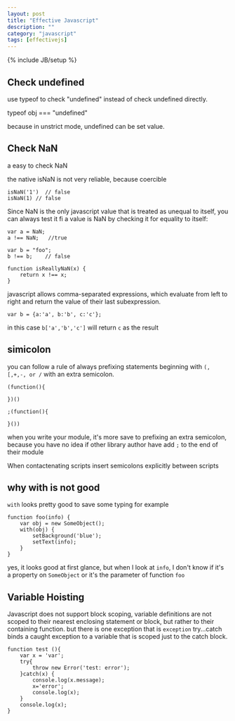 ```yaml
---
layout: post
title: "Effective Javascript"
description: ""
category: "javascript"
tags: [effectivejs]
---
```

{% include JB/setup %}


## Check undefined

use typeof to check "undefined" instead of check undefined directly.

typeof obj === "undefined"

because in unstrict mode, undefined can be set value.


## Check NaN

a easy to check NaN 

the native isNaN is not very reliable, because coercible

	isNaN('1')  // false
	isNaN(1) // false

Since NaN is the only javascript value that is treated as unequal to itself, you can always test it fi a value 
is NaN by checking it for equality to itself:

	var a = NaN;
	a !== NaN;   //true

	var b = "foo";
	b !== b;    // false

	function isReallyNaN(x) {
		return x !== x;
	}


javascript allows comma-separated expressions, which evaluate from left to right and return the value of their last subexpression.

	var b = {a:'a', b:'b', c:'c'};

in this case `b['a','b','c']` will return `c` as the result


## simicolon

you can follow a rule of always prefixing statements beginning with `(, [,+,-, or /` with an extra semicolon.

	(function(){

	})()

	;(function(){

	}())

when you write your module, it's more save to prefixing an extra semicolon, because you have no idea if other library author have add `;` to the end of their module 

When contactenating scripts insert semicolons explicitly between scripts


## why with is not good

`with` looks pretty good to save some typing
for example

	function foo(info) {
		var obj = new SomeObject();
		with(obj) {
			setBackground('blue');
			setText(info);
		}
	}

yes, it looks good at first glance, but when I look at `info`, I don't know if it's a property on `SomeObject`
or it's the parameter of function `foo`


## Variable Hoisting

Javascript does not support block scoping, variable definitions are not scoped to their nearest enclosing statement or block, but rather to their containing function.
but there is one exception that is `exception`
try...catch binds a caught exception to a variable that is scoped just to the catch block.

	function test (){
		var x = 'var';
		try{
			throw new Error('test: error');
		}catch(x) {
			console.log(x.message);
			x='error';
			console.log(x);
		}
		console.log(x);
	}


